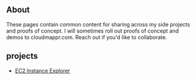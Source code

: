 ## About
These pages contain common content for sharing across my side projects and proofs of concept.  I will sometimes roll out proofs of concept and demos to cloudmappr.com.  Reach out if you'd like to collaborate.
## projects
- [EC2 Instance Explorer](https://pgaljan.github.io/blog/EC2-Instance-Explorer)
